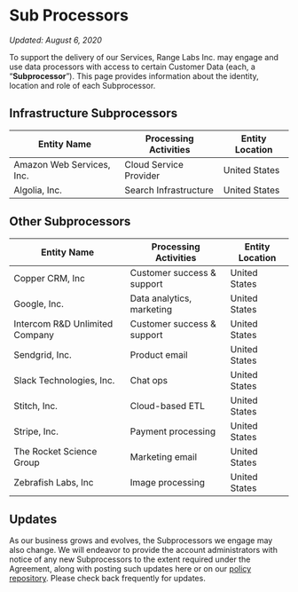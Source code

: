 # Sub Processors

_Updated: August 6, 2020_

To support the delivery of our Services, Range Labs Inc. may engage and use data
processors with access to certain Customer Data (each, a “**Subprocessor**”).
This page provides information about the identity, location and role of each
Subprocessor.

## Infrastructure Subprocessors

| Entity Name               | Processing Activities  | Entity Location |
| ------------------------- | ---------------------- | --------------- |
| Amazon Web Services, Inc. | Cloud Service Provider | United States   |
| Algolia, Inc.             | Search Infrastructure  | United States   |

## Other Subprocessors

| Entity Name                    | Processing Activities      | Entity Location |
| ------------------------------ | -------------------------- | --------------- |
| Copper CRM, Inc                | Customer success & support | United States   |
| Google, Inc.                   | Data analytics, marketing  | United States   |
| Intercom R&D Unlimited Company | Customer success & support | United States   |
| Sendgrid, Inc.                 | Product email              | United States   |
| Slack Technologies, Inc.       | Chat ops                   | United States   |
| Stitch, Inc.                   | Cloud-based ETL            | United States   |
| Stripe, Inc.                   | Payment processing         | United States   |
| The Rocket Science Group       | Marketing email            | United States   |
| Zebrafish Labs, Inc            | Image processing           | United States   |

## Updates

As our business grows and evolves, the Subprocessors we engage may also change.
We will endeavor to provide the account administrators with notice of any new
Subprocessors to the extent required under the Agreement, along with posting
such updates here or on our [policy repository](https://github.com/range-labs/range-policy).
Please check back frequently for updates.
